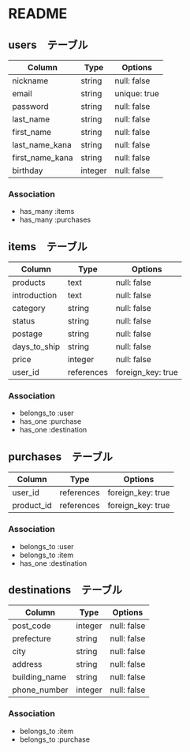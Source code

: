 # README
<!--null: false	カラムが空の状態では保存できない-->
<!--unique: true	一意性のみ許可（同じ値は保存できない）-->
<!--foreign_key: true	外部キーを設定（別テーブルのカラムを参照する）-->



## users　テーブル

| Column          | Type    | Options      |
| --------------- | ------- | ------------ |
| nickname        | string  | null: false  |
| email           | string  | unique: true |
| password        | string  | null: false  |
| last_name       | string  | null: false  |
| first_name      | string  | null: false  |
| last_name_kana  | string  | null: false  |
| first_name_kana | string  | null: false  |
| birthday        | integer | null: false  |


### Association
- has_many :items
- has_many :purchases


## items　テーブル

| Column       | Type       | Options           |
| ------------ | ---------- | ----------------- |
| products     | text       | null: false       |
| introduction | text       | null: false       |
| category     | string     | null: false       |
| status       | string     | null: false       |
| postage      | string     | null: false       |
| days_to_ship | string     | null: false       |
| price        | integer    | null: false       |
| user_id      | references | foreign_key: true |


### Association
- belongs_to :user
- has_one :purchase
- has_one :destination



## purchases　テーブル

| Column     | Type       | Options           |
| ---------- | ---------- | ----------------- |
| user_id    | references | foreign_key: true |
| product_id | references | foreign_key: true |


### Association
- belongs_to :user
- belongs_to :item
- has_one :destination



## destinations　テーブル

| Column        | Type    | Options     |
| ------------- | ------- | ----------- |
| post_code     | integer | null: false |
| prefecture    | string  | null: false |
| city          | string  | null: false |
| address       | string  | null: false |
| building_name | string  | null: false |
| phone_number  | integer | null: false |


### Association
- belongs_to :item
- belongs_to :purchase